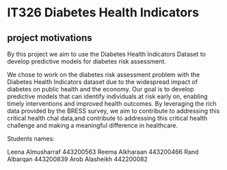 # IT326 Diabetes Health Indicators
## project motivations 


By this project we aim to use the Diabetes Health Indicators Dataset to develop predictive models for diabetes risk assessment.

We chose to work on the diabetes risk assessment problem with the Diabetes Health Indicators dataset due to the widespread impact of diabetes on public health and the economy. Our goal is to develop predictive models that can identify individuals at risk early on, enabling timely interventions and improved health outcomes. By leveraging the rich data provided by the BRESS survey, we aim to contribute to addressing this critical health chal data,and contribute to addressing this critical health challenge and making a meaningful difference in healthcare.


Students names:

Leena Almusharraf 443200563
Reema Alkharaan   443200466
Rand Albarqan     443200839
Arob Alasheikh    442200082
